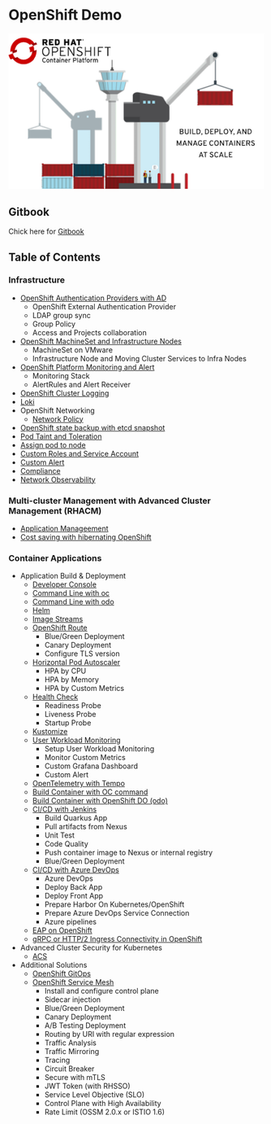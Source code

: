 # OpenShift Demo

![](images/OpenShiftContainerPlatform.png)

## Gitbook
Chick here for [Gitbook](https://rhthsa.github.io/openshift-demo/)

## Table of Contents
### Infrastructure
- [OpenShift Authentication Providers with AD](infrastructure-authentication-providers.md)
  - OpenShift External Authentication Provider
  - LDAP group sync
  - Group Policy
  - Access and Projects collaboration
- [OpenShift MachineSet and Infrastructure Nodes](infrastructure-infra-nodes.md)
  - MachineSet on VMware
  - Infrastructure Node and Moving Cluster Services to Infra Nodes
- [OpenShift Platform Monitoring and Alert](infrastructure-monitoring-alerts.md)
  - Monitoring Stack
  - AlertRules and Alert Receiver
- [OpenShift Cluster Logging](infrastructure-cluster-logging.md)
- [Loki](loki.md)
- OpenShift Networking
  - [Network Policy](network-policy.md)
- [OpenShift state backup with etcd snapshot](infrastructure-backup-etcd.md)
- [Pod Taint and Toleration](infrastructure-taint-and-toleration.md)
- [Assign pod to node](assign-pod-to-node.md)
- [Custom Roles and Service Account](custom-roles.md)
- [Custom Alert](custom-alert.md)
- [Compliance](compliance-operator.md)
- [Network Observability](netobserv.md)
### Multi-cluster Management with Advanced Cluster Management (RHACM)
- [Application Manageement](acm-application-management.md)
- [Cost saving with hibernating OpenShift](acm-hibernate.md)
### Container Applications
- Application Build & Deployment
  - [Developer Console](build-with-dev-console.md)
  - [Command Line with oc](build-with-oc.md)
  - [Command Line with odo](build-with-odo.md)
  - [Helm](helm.md) 
  - [Image Streams](imagestreams.md)
  - [OpenShift Route](openshift-route.md)
    - Blue/Green Deployment
    - Canary Deployment
    - Configure TLS version
  - [Horizontal Pod Autoscaler](hpa.md)
    - HPA by CPU
    - HPA by Memory
    - HPA by Custom Metrics
  - [Health Check](health.md)
    - Readiness Probe
    - Liveness Probe
    - Startup Probe
  - [Kustomize](kustomize.md)
  - [User Workload Monitoring](application-metrics.md)
    - Setup User Workload Monitoring
    - Monitor Custom Metrics
    - Custom Grafana Dashboard
    - Custom Alert
  - [OpenTelemetry with Tempo](otel-and-tempo.md)
  - [Build Container with OC command](build-with-oc.md)
  - [Build Container with OpenShift DO (odo)](build-with-odo.md)
  - [CI/CD with Jenkins](ci-cd-with-jenkins.md)
    - Build Quarkus App
    - Pull artifacts from Nexus
    - Unit Test
    - Code Quality
    - Push container image to Nexus or internal registry
    - Blue/Green Deployment
  - [CI/CD with Azure DevOps](ci-cd.md)
    - Azure DevOps
    - Deploy Back App
    - Deploy Front App
    - Prepare Harbor On Kubernetes/OpenShift
    - Prepare Azure DevOps Service Connection
    - Azure pipelines
  - [EAP on OpenShift](eap-on-ocp.md)
  - [gRPC or HTTP/2 Ingress Connectivity in OpenShift](grpc.md)
- Advanced Cluster Security for Kubernetes
  - [ACS](acs.md)
- Additional Solutions
  <!-- - [Managed Multi-Cluster Application Metrics with Prometheus & Thanos](thanos-receive.md) -->
  - [OpenShift GitOps](gitops.md)
  - [OpenShift Service Mesh](openshift-service-mesh.md)
      - Install and configure control plane
      - Sidecar injection
      - Blue/Green Deployment
      - Canary Deployment
      - A/B Testing Deployment
      - Routing by URI with regular expression
      - Traffic Analysis
      - Traffic Mirroring
      - Tracing
      - Circuit Breaker
      - Secure with mTLS
      - JWT Token (with RHSSO)
      - Service Level Objective (SLO)
      - Control Plane with High Availability
      - Rate Limit (OSSM 2.0.x or ISTIO 1.6)
  <!-- - [Kubernetes Event Driven Autoscaler - KEDA](KEDA.md) -->